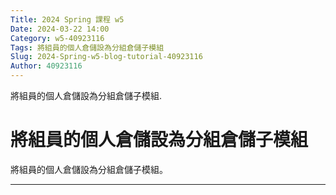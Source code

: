 ```yaml
---
Title: 2024 Spring 課程 w5
Date: 2024-03-22 14:00
Category: w5-40923116
Tags: 將組員的個人倉儲設為分組倉儲子模組
Slug: 2024-Spring-w5-blog-tutorial-40923116
Author: 40923116
---
```


將組員的個人倉儲設為分組倉儲子模組.

<!-- PELICAN_END_SUMMARY -->

# 將組員的個人倉儲設為分組倉儲子模組
將組員的個人倉儲設為分組倉儲子模組。

--------
